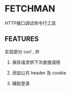 # FETCHMAN

HTTP接口调试命令行工具

## FEATURES

实现部分 curl , 并

1. 保存请求供下次直接调用

2. 添加公共 header 及 cookie

3. 辅助登录
